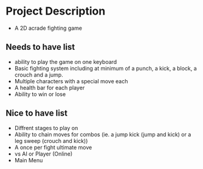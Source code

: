 # Project Description

  - A 2D acrade fighting game

## Needs to have list
  - ability to play the game on one keyboard 
  - Basic fighting system including at minimum of a punch, a kick, a block, a crouch and a jump.
  - Multiple characters with a special move each
  - A health bar for each player
  - Ability to win or lose


## Nice to have list

  - Diffrent stages to play on
  - Ability to chain moves for combos (ie. a jump kick (jump and kick) or a leg sweep (crouch and kick))
  - A once per fight ultimate move
  - vs AI or Player (Online)
  - Main Menu